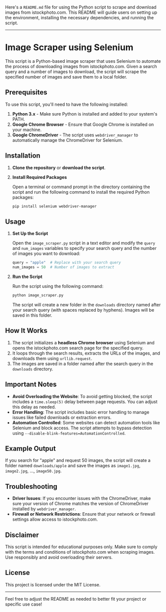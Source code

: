 Here's a `README.md` file for using the Python script to scrape and download images from istockphoto.com. This README will guide users on setting up the environment, installing the necessary dependencies, and running the script.

---

# Image Scraper using Selenium

This script is a Python-based image scraper that uses Selenium to automate the process of downloading images from istockphoto.com. Given a search query and a number of images to download, the script will scrape the specified number of images and save them to a local folder.

## Prerequisites

To use this script, you'll need to have the following installed:

1. **Python 3.x** - Make sure Python is installed and added to your system's PATH.
2. **Google Chrome Browser** - Ensure that Google Chrome is installed on your machine.
3. **Google ChromeDriver** - The script uses `webdriver_manager` to automatically manage the ChromeDriver for Selenium.

## Installation

1. **Clone the repository** or **download the script**.

2. **Install Required Packages**

   Open a terminal or command prompt in the directory containing the script and run the following command to install the required Python packages:

   ```bash
   pip install selenium webdriver-manager
   ```

## Usage

1. **Set Up the Script**

   Open the `image_scraper.py` script in a text editor and modify the `query` and `num_images` variables to specify your search query and the number of images you want to download:

   ```python
   query = "apple"  # Replace with your search query
   num_images = 50  # Number of images to extract
   ```

2. **Run the Script**

   Run the script using the following command:

   ```bash
   python image_scraper.py
   ```

   The script will create a new folder in the `downloads` directory named after your search query (with spaces replaced by hyphens). Images will be saved in this folder.

## How It Works

1. The script initializes a **headless Chrome browser** using Selenium and opens the istockphoto.com search page for the specified query.
2. It loops through the search results, extracts the URLs of the images, and downloads them using `urllib.request`.
3. The images are saved in a folder named after the search query in the `downloads` directory.

## Important Notes

- **Avoid Overloading the Website**: To avoid getting blocked, the script includes a `time.sleep(5)` delay between page requests. You can adjust this delay as needed.
- **Error Handling**: The script includes basic error handling to manage issues like failed downloads or extraction errors.
- **Automation Controlled**: Some websites can detect automation tools like Selenium and block access. The script attempts to bypass detection using `--disable-blink-features=AutomationControlled`.

## Example Output

If you search for "apple" and request 50 images, the script will create a folder named `downloads/apple` and save the images as `image1.jpg`, `image2.jpg`, ..., `image50.jpg`.

## Troubleshooting

- **Driver Issues**: If you encounter issues with the ChromeDriver, make sure your version of Chrome matches the version of ChromeDriver installed by `webdriver_manager`.
- **Firewall or Network Restrictions**: Ensure that your network or firewall settings allow access to istockphoto.com.

## Disclaimer

This script is intended for educational purposes only. Make sure to comply with the terms and conditions of istockphoto.com when scraping images. Use responsibly and avoid overloading their servers.

## License

This project is licensed under the MIT License.

---

Feel free to adjust the README as needed to better fit your project or specific use case!
